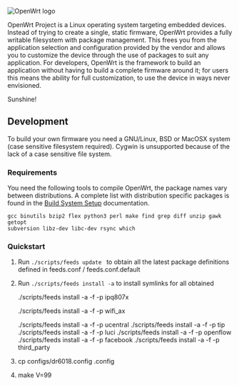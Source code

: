 ![OpenWrt logo](include/logo.png)

OpenWrt Project is a Linux operating system targeting embedded devices. Instead
of trying to create a single, static firmware, OpenWrt provides a fully
writable filesystem with package management. This frees you from the
application selection and configuration provided by the vendor and allows you
to customize the device through the use of packages to suit any application.
For developers, OpenWrt is the framework to build an application without having
to build a complete firmware around it; for users this means the ability for
full customization, to use the device in ways never envisioned.

Sunshine!

## Development

To build your own firmware you need a GNU/Linux, BSD or MacOSX system (case
sensitive filesystem required). Cygwin is unsupported because of the lack of a
case sensitive file system.

### Requirements

You need the following tools to compile OpenWrt, the package names vary between
distributions. A complete list with distribution specific packages is found in
the [Build System Setup](https://openwrt.org/docs/guide-developer/build-system/install-buildsystem)
documentation.

```
gcc binutils bzip2 flex python3 perl make find grep diff unzip gawk getopt
subversion libz-dev libc-dev rsync which
```

### Quickstart

1. Run `./scripts/feeds update ` to obtain all the latest package definitions
   defined in feeds.conf / feeds.conf.default

2. Run `./scripts/feeds install -a` to install symlinks for all obtained

	./scripts/feeds install -a -f -p ipq807x

	./scripts/feeds install -a -f -p wifi_ax

	./scripts/feeds install -a -f -p ucentral
	./scripts/feeds install -a -f -p tip
	./scripts/feeds install -a -f -p luci
	./scripts/feeds install -a -f -p openflow
	./scripts/feeds install -a -f -p facebook
	./scripts/feeds install -a -f -p third_party
3. cp configs/dr6018.config .config

4. make V=99

   

